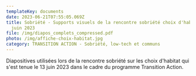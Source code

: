 ```yaml
---
templateKey: documents
date: 2023-06-21T07:55:05.069Z
title: Sobriété - Supports visuels de la rencontre sobriété choix d'habitat - 13
  juin 2023
file: /img/diapos_complets_compressed.pdf
photo: /img/affiche-choix-habitat.jpg
category: TRANSITION ACTION - Sobriété, low-tech et communs
---
```

Diapositives utilisées lors de la rencontre sobriété sur les choix d'habitat qui s'est tenue le 13 juin 2023 dans le cadre du programme Transition Action.